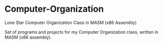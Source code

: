 # Computer-Organization
Lone Star Computer Organization Class in MASM (x86 Assembly)

Set of programs and projects for my Computer Organization class, written in MASM (x86 assembly).
